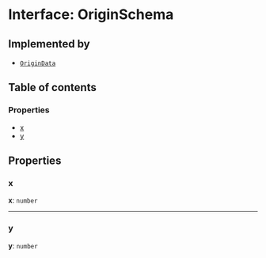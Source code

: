 # Interface: OriginSchema

## Implemented by

* [`OriginData`](/auto-docs/free-layout-editor/classes/OriginData.md)

## Table of contents

### Properties

* [x](/auto-docs/free-layout-editor/interfaces/OriginSchema.md#x)
* [y](/auto-docs/free-layout-editor/interfaces/OriginSchema.md#y)

## Properties

### x

**x**: `number`

***

### y

**y**: `number`
